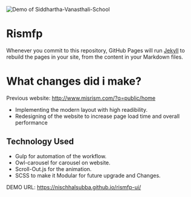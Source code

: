 ![Demo of Siddhartha-Vanasthali-School](https://i.ibb.co/Y3s4gjV/smartmockups-jx189h1w.png)

# Rismfp

Whenever you commit to this repository, GitHub Pages will run [Jekyll](https://jekyllrb.com/) to rebuild the pages in your site, from the content in your Markdown files.


# What changes did i make?
Previous website: http://www.misrism.com/?q=public/home

* Implementing the modern layout with high readibility.
* Redesigning of the website to increase page load time and overall performance


## Technology Used
* Gulp for automation of the workflow.
* Owl-carousel for carousel on website.
* Scroll-Out.js for the animation.
* SCSS to make it Modular for future upgrade and Changes.


DEMO URL: https://nischhalsubba.github.io/rismfp-ui/
